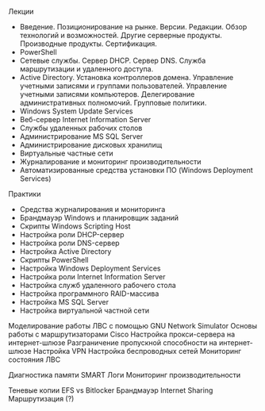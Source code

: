 Лекции
- Введение. Позиционирование на рынке. Версии. Редакции. Обзор технологий и возможностей. Другие серверные продукты. Производные продукты. Сертификация.
- PowerShell
- Сетевые службы. Сервер DHCP. Сервер DNS. Служба маршрутизации и удаленного доступа.
- Active Directory. Установка контроллеров домена. Управление учетными записями и группами пользователей. Управление учетными записями компьютеров. Делегирование административных полномочий. Групповые политики.
- Windows System Update Services
- Веб-сервер Internet Information Server
- Службы удаленных рабочих столов
- Администрирование MS SQL Server
- Администрирование дисковых хранилищ
- Виртуальные частные сети
- Журналирование и мониторинг производительности
- Автоматизированные средства установки ПО (Windows Deployment Services)

Практики
- Средства журналирования и мониторинга
- Брандмауэр Windows и планировщик заданий
- Скрипты Windows Scripting Host
- Настройка роли DHCP-сервер
- Настройка роли DNS-сервер
- Настройка Active Directory
- Скрипты PowerShell
- Настройка Windows Deployment Services
- Настройка роли Internet Information Server
- Настройка служб удаленного рабочего стола
- Настройка программного RAID-массива
- Настройка MS SQL Server
- Настройка виртуальной частной сети

Моделирование работы ЛВС с помощью GNU Network Simulator
Основы работы с маршрутизаторами Cisco
Настройка прокси-сервера на интернет-шлюзе
Разграничение пропускной способности на интернет-шлюзе
Настройка VPN
Настройка беспроводных сетей
Мониторинг состояния ЛВС

Диагностика памяти
SMART
Логи
Мониторинг производительности

Теневые копии
EFS vs Bitlocker
Брандмауэр
Internet Sharing
Маршрутизация (?)
